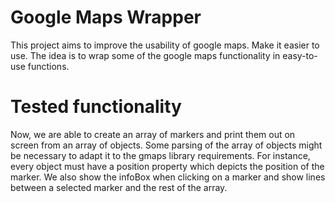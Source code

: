 # Google Maps Wrapper

This project aims to improve the usability of google maps. Make it easier to use. The idea is to wrap some of the google maps functionality in easy-to-use functions.

# Tested functionality

Now, we are able to create an array of markers and print them out on screen from an array of objects.
Some parsing of the array of objects might be necessary to adapt it to the gmaps library requirements.
For instance, every object must have a position property which depicts the position of the marker.
We also show the infoBox when clicking on a marker and show lines between a selected marker and the rest of the array.
